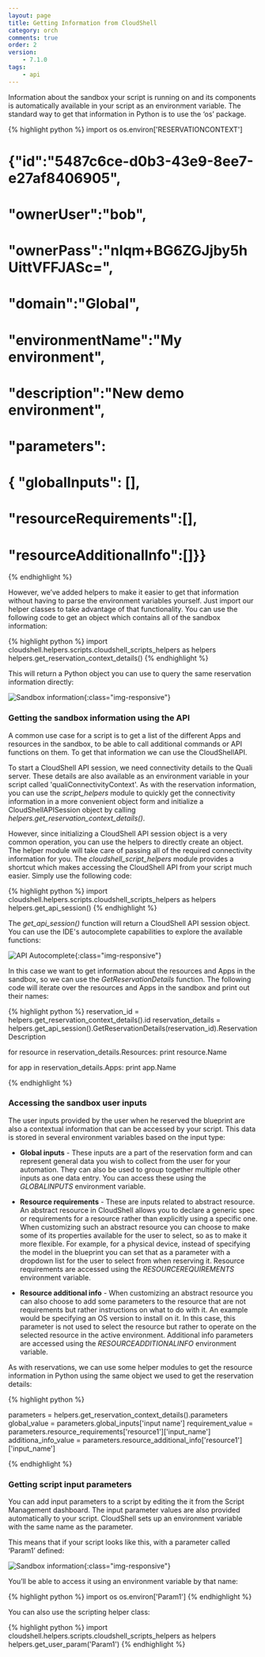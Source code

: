 ```yaml
---
layout: page
title: Getting Information from CloudShell
category: orch
comments: true
order: 2
version:
    - 7.1.0
tags:
    - api
---
```


Information about the sandbox your script is running on and its components is automatically available in your script
as an environment variable. The standard way to get that information in Python is to use the ‘os’ package.

{% highlight python %}
import os
os.environ['RESERVATIONCONTEXT']
# {"id":"5487c6ce-d0b3-43e9-8ee7-e27af8406905",
#  "ownerUser":"bob",
#  "ownerPass":"nIqm+BG6ZGJjby5hUittVFFJASc=",
#  "domain":"Global",
#  "environmentName":"My environment",
#  "description":"New demo environment",
#  "parameters":
#    { "globalInputs": [],
#      "resourceRequirements":[],
#      "resourceAdditionalInfo":[]}}

{% endhighlight %}

However, we’ve added helpers to make it easier to get that information without having to parse the environment
variables yourself. Just import our helper classes to take advantage of that functionality.
You can use the following code to get an object which contains all of the sandbox information:

{% highlight python %}
import cloudshell.helpers.scripts.cloudshell_scripts_helpers as helpers
helpers.get_reservation_context_details()
{% endhighlight %}

This will return a Python object you can use to query the same reservation information directly:

![Sandbox information]({{site.baseurl}}/assets/reservation_context.png){:class="img-responsive"}

### Getting the sandbox information using the API

A common use case for a script is to get a list of the different Apps and resources in the sandbox, to be able
to call additional commands or API functions on them. To get that information we can use the CloudShellAPI.

To start a CloudShell API session, we need connectivity details to the Quali server. These details are also available
as an environment variable in your script called 'qualiConnectivityContext'. As with the reservation information,
you can use the _script_helpers_ module to quickly get the connectivity information in a more convenient object form
and initialize a CloudShellAPISession object by calling _helpers.get_reservation_context_details()_.

However, since initializing a CloudShell API session object is a very common operation, you can use the helpers to directly
create an object. The helper module will take care of passing all of the required connectivity information for you.
The _cloudshell_script_helpers_ module provides a shortcut which makes accessing the CloudShell API from your script
much easier. Simply use the following code:

{% highlight python %}
import cloudshell.helpers.scripts.cloudshell_scripts_helpers as helpers
helpers.get_api_session()
{% endhighlight %}

The _get_api_session()_ function will return a CloudShell API session object. You can use the IDE's autocomplete capabilities
to explore the available functions:

![API Autocomplete]({{site.baseurl}}/assets/api_autocomplete.png){:class="img-responsive"}

In this case we want to get information about the resources and Apps in the sandbox, so we can use the _GetReservationDetails_
function. The following code will iterate over the resources and Apps in the sandbox and print out their names:

{% highlight python %}
reservation_id = helpers.get_reservation_context_details().id
reservation_details = helpers.get_api_session().GetReservationDetails(reservation_id).ReservationDescription

for resource in reservation_details.Resources:
    print resource.Name

for app in reservation_details.Apps:
    print app.Name

{% endhighlight %}

### Accessing the sandbox user inputs

The user inputs provided by the user when he reserved the blueprint are also a contextual information that can be
accessed by your script. This data is stored in several environment variables based on the input type:

*  **Global inputs** - These inputs are a part of the reservation form and can represent general data you wish to
collect from the user for your automation. They can also be used to group together multiple other inputs as one data entry.
You can access these using the _GLOBALINPUTS_ environment variable.

* **Resource requirements** - These are inputs related to abstract resource. An abstract resource in CloudShell allows you to declare a generic spec or requirements for a resource rather than explicitly using a specific one. When customizing such an abstract resource you can choose to make some of its properties available for the user to select, so as to make it more flexible. For example, for a physical device, instead of specifying the model in the blueprint you can set that as a parameter with a dropdown list for the user to select from when reserving it.
Resource requirements are accessed using the _RESOURCEREQUIREMENTS_ environment variable.

* **Resource additional info** -  When customizing an abstract resource you can also choose to add some parameters to the
resource that are not requirements but rather instructions on what to do with it. An example would be specifying an OS
version to install on it. In this case, this parameter is not used to select the resource but rather to operate on the
selected resource in the active environment. Additional info parameters are accessed using the _RESOURCEADDITIONALINFO_
environment variable.

 As with reservations, we can use some helper modules to get the resource information in Python using the same object we used to get the
 reservation details:  

 {% highlight python %}

parameters = helpers.get_reservation_context_details().parameters
global_value = parameters.global_inputs['input name']
requirement_value = parameters.resource_requirements['resource1']['input_name']
additiona_info_value = parameters.resource_additional_info['resource1']['input_name']

{% endhighlight %}


### Getting script input parameters

You can add input parameters to a script by editing the it from the Script Management dashboard.
The input parameter values are also provided automatically to your script. CloudShell sets up an environment variable with
the same name as the parameter.

This means that if your script looks like this, with a parameter called ‘Param1’ defined:

![Sandbox information]({{site.baseurl}}/assets/script_param.png){:class="img-responsive"}

You’ll be able to access it using an environment variable by that name:

{% highlight python %}
import os
os.environ['Param1']
{% endhighlight %}

You can also use the scripting helper class:

{% highlight python %}
import cloudshell.helpers.scripts.cloudshell_scripts_helpers as helpers
helpers.get_user_param('Param1')
{% endhighlight %}
